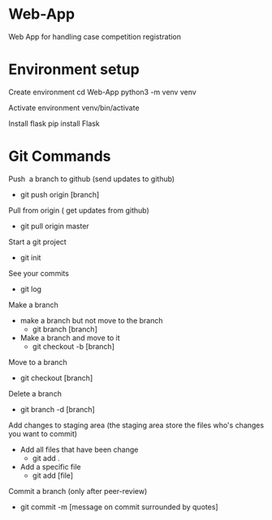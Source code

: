 # Web-App
Web App for handling case competition registration

# Environment setup

Create environment
  cd Web-App
  python3 -m venv venv

Activate environment
  venv/bin/activate

Install flask
  pip install Flask

# Git Commands

Push  a branch to github (send updates to github)
* git push origin [branch]

Pull from origin ( get updates from github)
* git pull origin master

Start a git project
* git init

See your commits
* git log

Make a branch
* make a branch but not move to the branch
    * git branch [branch]
* Make a branch and move to it
    * git checkout -b [branch]

Move to a branch
* git checkout [branch]

Delete a branch
* git branch -d [branch]

Add changes to staging area (the staging area store the files who's changes you want to commit)
* Add all files that have been change
    * git add .
* Add a specific file
    * git add [file]

Commit a branch (only after peer-review)
* git commit -m [message on commit surrounded by quotes]
